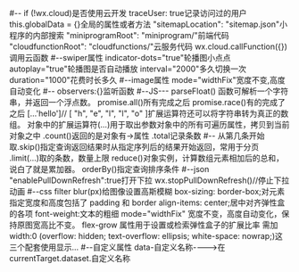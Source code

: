 #--
if (!wx.cloud)是否使用云开发
traceUser: true记录访问过的用户
this.globalData = {}全局的属性或者方法
"sitemapLocation": "sitemap.json"小程序的内部搜索
"miniprogramRoot": "miniprogram/"前端代码
	"cloudfunctionRoot": "cloudfunctions/"云服务代码
  wx.cloud.callFunction({})调用云函数
  #--swiper属性
  indicator-dots="true"轮播图小点点
  autoplay="true"轮播图是否自动播放 
  interval="2000"多久切换一次 duration="1000"花费时长多久
  #--image属性
  mode="widthFix"宽度不变,高度自动变化
  #--
  observers:{}监听函数
  #--JS---
  parseFloat() 函数可解析一个字符串，并返回一个浮点数。
  promise.all()所有完成之后
  promise.race()有的完成了之后 
  [...'hello']// [ "h", "e", "l", "l", "o" ]扩展运算符还可以将字符串转为真正的数组。
  对象中的扩展运算符(...)用于取出参数对象中的所有可遍历属性，拷贝到当前对象之中
  .count()返回的是对象有->属性   .total记录条数
  #--
  从第几条开始取.skip()指定查询返回结果时从指定序列后的结果开始返回，常用于分页
  .limit(...)取的条数，数量上限
  reduce()对象实例，计算数组元素相加后的总和，说白了就是累加器。
  orderBy()指定查询排序条件
  #--json
  "enablePullDownRefresh":true打开下拉 wx.stopPullDownRefresh()//停止下拉动画
#--css
 filter blur(px)给图像设置高斯模糊
  box-sizing: border-box;对元素指定宽度和高度包括了 padding 和 border 
   align-items: center;居中对齐弹性盒的各项
   font-weight:文本的粗细
   mode="widthFix" 宽度不变，高度自动变化，保持原图宽高比不变。
   flex-grow 属性用于设置或检索弹性盒子的扩展比率 需加width:0
  (overflow: hidden;
  text-overflow: ellipsis;
  white-space: nowrap;)这三个配套使用显示...
#--自定义属性
data-自定义名称---->在currentTarget.dataset.自定义名称